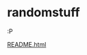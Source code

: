 # randomstuff

<!-- Add under here -->
:P

[README.html](https://subfabula.github.io/randomstuff/README.html)
